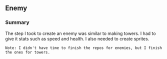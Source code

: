 ## Enemy
### Summary
The step I took to create an enemy was similar to making towers. I had to give it stats such as speed and health. I also needed to create sprites.

```
Note: I didn't have time to finish the repos for enemies, but I finish the ones for towers.
```
